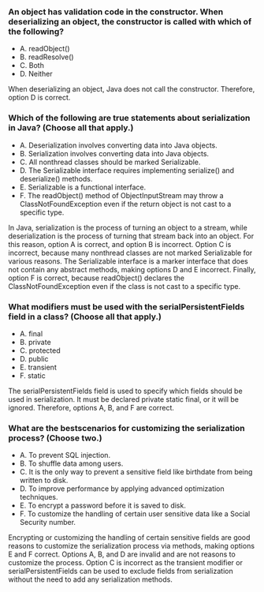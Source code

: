 ### An object has validation code in the constructor. When deserializing an object, the constructor is called with which of the following?
* A. readObject()
* B. readResolve()
* C. Both
* D. Neither

When deserializing an object, Java does not call the constructor. Therefore, option D is correct.

### Which of the following are true statements about serialization in Java? (Choose all that apply.)
* A. Deserialization involves converting data into Java objects.
* B. Serialization involves converting data into Java objects.
* C. All nonthread classes should be marked Serializable.
* D. The Serializable interface requires implementing serialize() and deserialize() methods.
* E. Serializable is a functional interface.
* F. The readObject() method of ObjectInputStream may throw a ClassNotFoundException even if the return object is not cast to a specific type.

In Java, serialization is the process of turning an object to a stream, while deserialization is the process of turning that stream back into an object.
For this reason, option A is correct, and option B is incorrect.
Option C is incorrect, because many nonthread classes are not marked Serializable for various reasons.
The Serializable interface is a marker interface that does not contain any abstract methods, making options D and E incorrect.
Finally, option F is correct, because readObject() declares the ClassNotFoundException even if the class is not cast to a specific type.

### What modifiers must be used with the serialPersistentFields field in a class? (Choose all that apply.)
* A. final
* B. private
* C. protected
* D. public
* E. transient
* F. static

The serialPersistentFields field is used to specify which fields should be used in serialization.
It must be declared private static final, or it will be ignored. Therefore, options A, B, and F are correct.


### What are the bestscenarios for customizing the serialization process? (Choose two.)
*  A. To prevent SQL injection.
*  B. To shuffle data among users.
*  C. It is the only way to prevent a sensitive field like birthdate from being written to disk.
*  D. To improve performance by applying advanced optimization techniques.
*  E. To encrypt a password before it is saved to disk.
*  F. To customize the handling of certain user sensitive data like a Social Security number.

Encrypting or customizing the handling of certain sensitive fields are good reasons to customize the serialization process via methods,
making options E and F correct. Options A, B, and D are invalid and are not reasons to customize the process.
Option C is incorrect as the transient modifier or serialPersistentFields
can be used to exclude fields from serialization without the need to add any serialization methods.